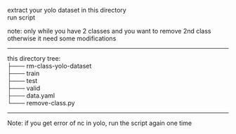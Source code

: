 extract your yolo dataset in this directory  
run script  

note: only while you have 2 classes and you want to remove 2nd class otherwise it need some modifications

---

this directory tree:  
├─── rm-class-yolo-dataset  
     ├─── train  
     ├─── test  
     ├─── valid  
     ├─── data.yaml  
     └─── remove-class.py  
       
---

Note: if you get error of nc in yolo, run the script again one time
